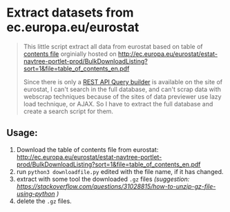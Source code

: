 # Extract datasets from ec.europa.eu/eurostat

> This little script extract all data from eurostat based on table of [contents file](table_of_contents_en.pdf) orginially hosted on http://ec.europa.eu/eurostat/estat-navtree-portlet-prod/BulkDownloadListing?sort=1&file=table_of_contents_en.pdf
>
> Since there is only a [REST API Query builder](https://ec.europa.eu/eurostat/web/json-and-unicode-web-services/getting-started/query-builder) is available on the site of eurostat, I can't search in the full database, and can't scrap data with webscrap techniques because of the sites of data previewer use lazy load technique, or AJAX. So I have to extract the full database and create a search script for them.

## Usage:
1. Download the table of contents file from eurostat: http://ec.europa.eu/eurostat/estat-navtree-portlet-prod/BulkDownloadListing?sort=1&file=table_of_contents_en.pdf
2. run `python3 downloadfile.py` edited with the file name, if it has changed.
3. extract with some tool the downloaded `.gz` files *(suggestion: https://stackoverflow.com/questions/31028815/how-to-unzip-gz-file-using-python )*
4. delete the `.gz` files.